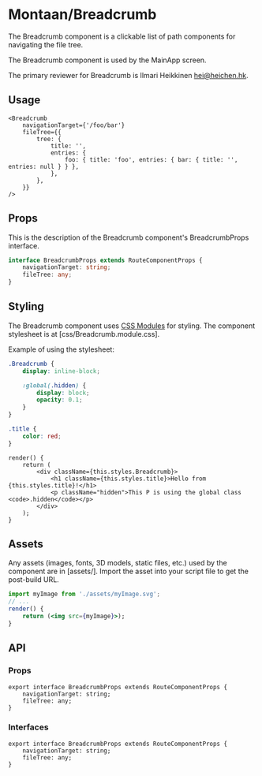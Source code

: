 # Montaan/Breadcrumb

The Breadcrumb component is a clickable list of path components for navigating the file tree.

The Breadcrumb component is used by the MainApp screen.

The primary reviewer for Breadcrumb is Ilmari Heikkinen <hei@heichen.hk>.

## Usage

```tsx
<Breadcrumb
	navigationTarget={'/foo/bar'}
	fileTree={{
		tree: {
			title: '',
			entries: {
				foo: { title: 'foo', entries: { bar: { title: '', entries: null } } },
			},
		},
	}}
/>
```

## Props

This is the description of the Breadcrumb component's BreadcrumbProps interface.

```ts
interface BreadcrumbProps extends RouteComponentProps {
	navigationTarget: string;
	fileTree: any;
}
```

## Styling

The Breadcrumb component uses [CSS Modules](https://github.com/css-modules/css-modules) for styling. The component stylesheet is at [css/Breadcrumb.module.css].

Example of using the stylesheet:

```css
.Breadcrumb {
	display: inline-block;

	:global(.hidden) {
		display: block;
		opacity: 0.1;
	}
}

.title {
	color: red;
}
```

```tsx
render() {
    return (
        <div className={this.styles.Breadcrumb}>
            <h1 className={this.styles.title}>Hello from {this.styles.title}!</h1>
            <p className="hidden">This P is using the global class <code>.hidden</code></p>
        </div>
    );
}
```

## Assets

Any assets (images, fonts, 3D models, static files, etc.) used by the component are in [assets/]. Import the asset into your script file to get the post-build URL.

```jsx
import myImage from './assets/myImage.svg';
// ...
render() {
    return (<img src={myImage}>);
}
```

## API

### Props

```tsx
export interface BreadcrumbProps extends RouteComponentProps {
	navigationTarget: string;
	fileTree: any;
}
```

### Interfaces

```tsx
export interface BreadcrumbProps extends RouteComponentProps {
	navigationTarget: string;
	fileTree: any;
}
```
